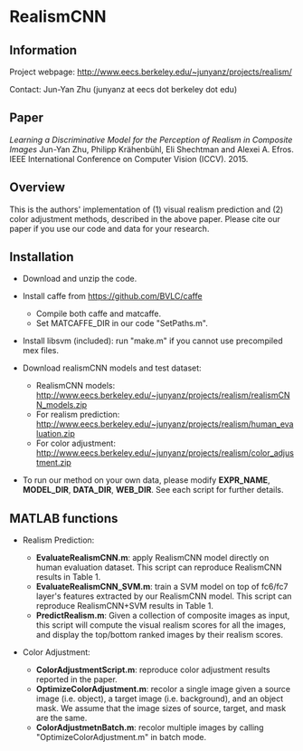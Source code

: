 # RealismCNN
## Information
Project webpage: http://www.eecs.berkeley.edu/~junyanz/projects/realism/

Contact: Jun-Yan Zhu (junyanz at eecs dot berkeley dot edu)


## Paper
*Learning a Discriminative Model for the Perception of Realism in Composite Images*
Jun-Yan Zhu, Philipp Krähenbühl, Eli Shechtman and Alexei A. Efros.
IEEE International Conference on Computer Vision (ICCV). 2015.


## Overview
This is the authors' implementation of (1) visual realism prediction and (2) color adjustment methods, described in the above paper. Please cite our paper if you use our code and data for your research.


## Installation
* Download and unzip the code.

* Install caffe from https://github.com/BVLC/caffe
  - Compile both caffe and matcaffe.
  - Set MATCAFFE_DIR in our code "SetPaths.m".

* Install libsvm (included): run "make.m" if you cannot use precompiled mex files.

* Download realismCNN models and test dataset:
  - RealismCNN models: http://www.eecs.berkeley.edu/~junyanz/projects/realism/realismCNN_models.zip    
  - For realism prediction: http://www.eecs.berkeley.edu/~junyanz/projects/realism/human_evaluation.zip  
  - For color adjustment: http://www.eecs.berkeley.edu/~junyanz/projects/realism/color_adjustment.zip  

* To run our method on your own data, please modify **EXPR_NAME**, **MODEL_DIR**, **DATA_DIR**, **WEB_DIR**. See each script for further details.


## MATLAB functions
* Realism Prediction:
  - **EvaluateRealismCNN.m**: apply RealismCNN model directly on human evaluation dataset. This script can reproduce RealismCNN results in Table 1.
  - **EvaluateRealismCNN_SVM.m**: train a SVM model on top of fc6/fc7 layer's features extracted by our RealismCNN model. This script can reproduce RealismCNN+SVM results in Table 1.
  - **PredictRealism.m**: Given a collection of composite images as input, this script will compute the visual realism scores for all the images, and display the top/bottom ranked images by their realism scores.

* Color Adjustment:
  - **ColorAdjustmentScript.m**: reproduce color adjustment results reported in the paper.
  - **OptimizeColorAdjustment.m**: recolor a single image given a source image (i.e. object), a target image (i.e. background), and an object mask. We assume that the image sizes of source, target, and mask are the same.
  - **ColorAdjustmetnBatch.m**: recolor multiple images by calling "OptimizeColorAdjustment.m" in batch mode.
